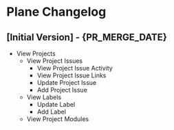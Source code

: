 # Plane Changelog

## [Initial Version] - {PR_MERGE_DATE}

- View Projects
    - View Project Issues
        - View Project Issue Activity
        - View Project Issue Links
        - Update Project Issue
        - Add Project Issue
    - View Labels
        - Update Label
        - Add Label
    - View Project Modules